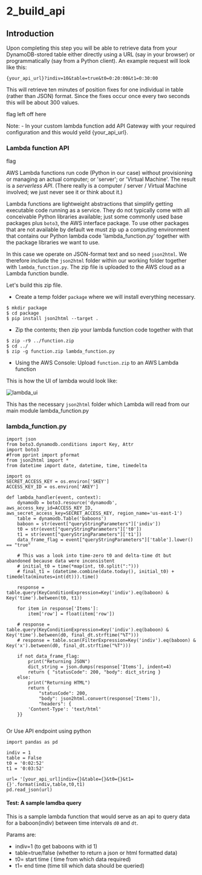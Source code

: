 # 2_build_api 

## Introduction

Upon completing this step you will be able to retrieve data from your DynamoDB-stored table either directly 
using a URL (say in your browser) or programmatically (say from a Python client). An example request will look
like this: 

```
{your_api_url}?indiv=10&table=true&t0=0:20:00&t1=0:30:00
```

This will retrieve ten minutes of position fixes for one individual in table (rather than JSON) format.
Since the fixes occur once every two seconds this will be about 300 values.


flag left off here


Note: - In your custom lambda function add API Gateway with your required configuration and this would yeild {your_api_url}.

### Lambda function API

flag

AWS Lambda functions run code (Python in our case) without provisioning or managing an actual
computer; or 'server'; or 'Virtual Machine'. The result is a *serverless API*.
(There really is a computer / server / Virtual Machine involved; we just never see it or think about it.) 


Lambda functions are lightweight abstractions that simplify getting executable code running as a service.
They do not typically come with all conceivable Python libraries available; just some commonly used base 
packages plus `boto3`, the AWS interface package. To use other packages that are not available by default
we must zip up a computing environment that contains our Python lambda code 'lambda_function.py' together
with the package libraries we want to use.


In this case we operate on JSON-format text and so need `json2html`.  We therefore include the `json2html` folder 
within our working folder together with `lambda_function.py`. The zip file is uploaded to the AWS cloud as a 
Lambda function bundle. 


Let's build this zip file.

- Create a temp folder `package` where we will install everything necessary. 

```
$ mkdir package
$ cd package
$ pip install json2html --target .
```

- Zip the contents; then zip your lambda function code together with that 

```
$ zip -r9 ../function.zip
$ cd ../
$ zip -g function.zip lambda_function.py
```

- Using the AWS Console: Upload `function.zip` to an AWS Lambda function

This is how the UI of lambda would look like:

![lambda_ui](https://i.imgur.com/9KFK665.png)

This has the necessary `json2html` folder which Lambda will read from our main module lambda_function.py

### lambda_function.py


```
import json
from boto3.dynamodb.conditions import Key, Attr
import boto3
#from pprint import pformat
from json2html import *
from datetime import date, datetime, time, timedelta

import os
SECRET_ACCESS_KEY = os.environ['SKEY']
ACCESS_KEY_ID = os.environ['AKEY']

def lambda_handler(event, context):
    dynamodb = boto3.resource('dynamodb', aws_access_key_id=ACCESS_KEY_ID, aws_secret_access_key=SECRET_ACCESS_KEY, region_name='us-east-1')
    table = dynamodb.Table('baboons')
    baboon = str(event["queryStringParameters"]['indiv'])
    t0 = str(event["queryStringParameters"]['t0'])
    t1 = str(event["queryStringParameters"]['t1'])
    data_frame_flag = event["queryStringParameters"]['table'].lower() == "true"

    # This was a look into time-zero t0 and delta-time dt but abandoned because data were inconsistent
    # initial_t0 = time(*map(int, t0.split(":")))
    # final_t1 = (datetime.combine(date.today(), initial_t0) + timedelta(minutes=int(dt))).time()
    
    response = table.query(KeyConditionExpression=Key('indiv').eq(baboon) & Key('time').between(t0, t1))

    for item in response['Items']:
        item['row'] = float(item['row'])

    # response = table.query(KeyConditionExpression=Key('indiv').eq(baboon) & Key('time').between(d0, final_dt.strftime("%T")))
    # response = table.scan(FilterExpression=Key('indiv').eq(baboon) & Key('x').between(d0, final_dt.strftime("%T")))

    if not data_frame_flag:
        print("Returning JSON")
        dict_string = json.dumps(response['Items'], indent=4)
        return { "statusCode": 200, "body": dict_string }
    else:
        print("Returning HTML")
        return { 
            "statusCode": 200, 
            "body": json2html.convert(response['Items']),  
            "headers": {
        'Content-Type': 'text/html'
    }}


```
Or Use API endpoint using python

```
import pandas as pd

indiv = 1
table = False
t0 = '0:02:52'
t1 = '0:03:52'

url= '[your_api_url]indiv={}&table={}&t0={}&t1={}'.format(indiv,table,t0,t1)
pd.read_json(url)
```


#### Test: A sample lamdba query

This is a sample lambda function that would serve as an api to query data for a baboon(indiv) between time intervals ```d0``` and ```dt```.

Params are:
 
- indiv=1 (to get baboons with id 1)
- table=true/false (whether to return a json or html formatted data)
- t0= start time ( time from which data required)
- t1= end time (time till which data should be queried)
